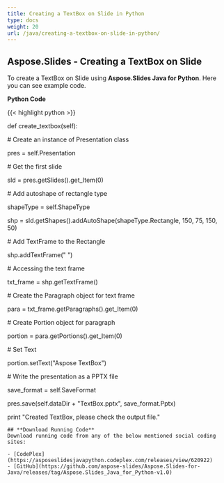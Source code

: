 ```yaml
---
title: Creating a TextBox on Slide in Python
type: docs
weight: 20
url: /java/creating-a-textbox-on-slide-in-python/
---
```


## **Aspose.Slides - Creating a TextBox on Slide**
To create a TextBox on Slide using **Aspose.Slides Java for Python**. Here you can see example code.

**Python Code**

{{< highlight python >}}

 def create_textbox(self):

\# Create an instance of Presentation class

pres = self.Presentation

\# Get the first slide

sld = pres.getSlides().get_Item(0)

\# Add autoshape of rectangle type

shapeType = self.ShapeType

shp = sld.getShapes().addAutoShape(shapeType.Rectangle, 150, 75, 150, 50)

\# Add TextFrame to the Rectangle

shp.addTextFrame(" ")

\# Accessing the text frame

txt_frame = shp.getTextFrame()

\# Create the Paragraph object for text frame

para = txt_frame.getParagraphs().get_Item(0)

\# Create Portion object for paragraph

portion = para.getPortions().get_Item(0)

\# Set Text

portion.setText("Aspose TextBox")

\# Write the presentation as a PPTX file

save_format = self.SaveFormat

pres.save(self.dataDir + "TextBox.pptx", save_format.Pptx)

print "Created TextBox, please check the output file."

```
## **Download Running Code**
Download running code from any of the below mentioned social coding sites:

- [CodePlex](https://asposeslidesjavapython.codeplex.com/releases/view/620922)
- [GitHub](https://github.com/aspose-slides/Aspose.Slides-for-Java/releases/tag/Aspose.Slides_Java_for_Python-v1.0)

